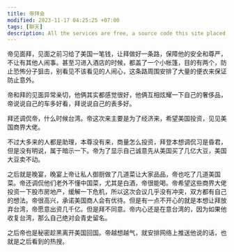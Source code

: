 ```yaml
---
title: 帝拜会
modified: 2023-11-17 04:25:25 +07:00
tags: [聊天]
description: All the services are free, a source code this site placed on github repository and intergration with netlify service, another service that you can use is github page for hosting your own static site.
---
```


 帝见面拜，见面之前习给了美国一笔钱，让拜做好一条路，保障他的安全和尊严，不让有其他人闹事。甚至习进入酒店的时候，都盖了一个小帐篷，目的有两个，防止恐怖分子狙击，别看见不该看见的人闹心，这条路周围安排了大量的便衣来保证防止意外。

帝和拜的见面异常亲切，他俩其实都感觉很好，他俩互相炫耀一下自己的奢侈品，帝说说自己的车多好看，拜说说自己的表多好。

拜还调侃帝，什么时候台湾。帝这次来主要是为了经济来，希望美国投资，见见美国商界大佬。

不过大多来的人都是助理，本尊没有来，商量怎么投资，拜登本想调侃习是昏君，但是没有明说，属于暗示一下。帝为了显示自己诚意先从美国买了几亿大豆，美国大豆卖不动。

之后就是晚宴，晚宴上帝让私人御厨做了几道菜让大家品品，帝也吃了几道美国菜。帝还调侃他们老外不懂中国菜，尤其是白酒，帝很能喝。帝希望这些商界大佬投资一下股市房地产，缓解一下危机，所以这次会议几乎没有冲突，双方都有自己的想法。帝很高兴，承诺美国商人会有优待。但是有一点不开心的就是本想让拜放弃台湾，帝愿意出资几千亿。但是拜不同意。帝内心还是在意台湾的，因为如果他收复台湾，那么自己绝对会青史留名。

之后帝也是秘密趁黑离开美国回国。帝越想越气，就安排网络上推送他说的话，也就是之后看到的热搜。





